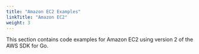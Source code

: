 ```yaml
---
title: "Amazon EC2 Examples"
linkTitle: "Amazon EC2"
weight: 3
---
```


This section contains code examples for Amazon EC2 using version 2 of the AWS SDK for Go.
